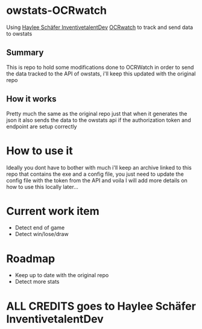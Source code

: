 # owstats-OCRwatch
Using [Haylee Schäfer InventivetalentDev](https://github.com/InventivetalentDev) [OCRwatch](https://github.com/InventivetalentDev/OCRwatch) to track and send data to owstats

## Summary
This is repo to hold some modifications done to OCRWatch in order to send the data tracked to the API of owstats, i'll keep this updated with the original repo 

## How it works
Pretty much the same as the original repo just that when it generates the json it also sends the data to the owstats api if the authorization token and endpoint are setup correctly 

# How to use it
Ideally you dont have to bother with much i'll keep an archive linked to this repo that contains the exe and a config file, you just need to update the config file with the token from the API and voila
I will add more details on how to use this locally later...

# Current work item
* Detect end of game 
* Detect win/lose/draw

# Roadmap
* Keep up to date with the original repo
* Detect more stats

# ALL CREDITS goes to Haylee Schäfer InventivetalentDev
